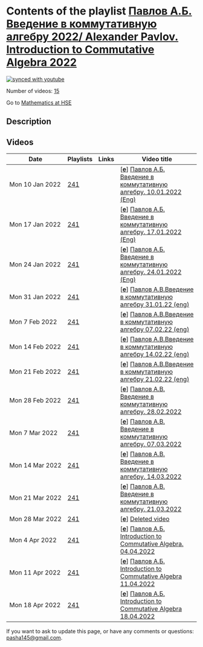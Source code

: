 # Contents of the playlist [Павлов А.Б. Введение в коммутативную алгебру 2022/ Alexander Pavlov. Introduction to Commutative Algebra 2022](https://www.youtube.com/playlist?list=PLq3E5oubNNoDzvDTnKcuLB1Lqr6TY-mCB)

[![synced with youtube](https://img.shields.io/github/last-commit/mathphysschool/mathphysschool.github.io/autoupdate1?label=synced%20with%20youtube)](https://github.com/mathphysschool/mathphysschool.github.io/commits/autoupdate1)

Number of videos: [15](#videos)

Go to [Mathematics at HSE](../README.md)

## Description



## Videos

|Date|Playlists|Links|Video title|
|---|---|---|---|
| Mon&nbsp;10&nbsp;Jan&nbsp;2022 | [241](../playlists/241 "Павлов А.Б. Введение в коммутативную алгебру 2022/ Alexander Pavlov. Introduction to Commutative Algebra 2022") |  | [[**e**](https://studio.youtube.com/video/CMJQqzluMqY/edit "Edit")] [Павлов А.Б. Введение в коммутативную алгебру. 10.01.2022 (Eng)](https://www.youtube.com/watch?v=CMJQqzluMqY&list=PLq3E5oubNNoDzvDTnKcuLB1Lqr6TY-mCB) |
| Mon&nbsp;17&nbsp;Jan&nbsp;2022 | [241](../playlists/241 "Павлов А.Б. Введение в коммутативную алгебру 2022/ Alexander Pavlov. Introduction to Commutative Algebra 2022") |  | [[**e**](https://studio.youtube.com/video/_YHBhXTgFsg/edit "Edit")] [Павлов А.Б. Введение в коммутативную алгебру. 17.01.2022 (Eng)](https://www.youtube.com/watch?v=_YHBhXTgFsg&list=PLq3E5oubNNoDzvDTnKcuLB1Lqr6TY-mCB) |
| Mon&nbsp;24&nbsp;Jan&nbsp;2022 | [241](../playlists/241 "Павлов А.Б. Введение в коммутативную алгебру 2022/ Alexander Pavlov. Introduction to Commutative Algebra 2022") |  | [[**e**](https://studio.youtube.com/video/846YoEPMAjg/edit "Edit")] [Павлов А.Б. Введение в коммутативную алгебру. 24.01.2022 (Eng)](https://www.youtube.com/watch?v=846YoEPMAjg&list=PLq3E5oubNNoDzvDTnKcuLB1Lqr6TY-mCB) |
| Mon&nbsp;31&nbsp;Jan&nbsp;2022 | [241](../playlists/241 "Павлов А.Б. Введение в коммутативную алгебру 2022/ Alexander Pavlov. Introduction to Commutative Algebra 2022") |  | [[**e**](https://studio.youtube.com/video/ETk2bfxUwdE/edit "Edit")] [Павлов А.В.Введение в коммутативную алгебру 31.01.22 (eng)](https://www.youtube.com/watch?v=ETk2bfxUwdE&list=PLq3E5oubNNoDzvDTnKcuLB1Lqr6TY-mCB) |
| Mon&nbsp;7&nbsp;Feb&nbsp;2022 | [241](../playlists/241 "Павлов А.Б. Введение в коммутативную алгебру 2022/ Alexander Pavlov. Introduction to Commutative Algebra 2022") |  | [[**e**](https://studio.youtube.com/video/ehRxazaYAvM/edit "Edit")] [Павлов А.В.Введение в коммутативную алгебру 07.02.22 (eng)](https://www.youtube.com/watch?v=ehRxazaYAvM&list=PLq3E5oubNNoDzvDTnKcuLB1Lqr6TY-mCB) |
| Mon&nbsp;14&nbsp;Feb&nbsp;2022 | [241](../playlists/241 "Павлов А.Б. Введение в коммутативную алгебру 2022/ Alexander Pavlov. Introduction to Commutative Algebra 2022") |  | [[**e**](https://studio.youtube.com/video/W1S-Rnd4PaQ/edit "Edit")] [Павлов А.В.Введение в коммутативную алгебру 14.02.22 (eng)](https://www.youtube.com/watch?v=W1S-Rnd4PaQ&list=PLq3E5oubNNoDzvDTnKcuLB1Lqr6TY-mCB) |
| Mon&nbsp;21&nbsp;Feb&nbsp;2022 | [241](../playlists/241 "Павлов А.Б. Введение в коммутативную алгебру 2022/ Alexander Pavlov. Introduction to Commutative Algebra 2022") |  | [[**e**](https://studio.youtube.com/video/CYzU6bNnLxA/edit "Edit")] [Павлов А.В.Введение в коммутативную алгебру 21.02.22 (eng)](https://www.youtube.com/watch?v=CYzU6bNnLxA&list=PLq3E5oubNNoDzvDTnKcuLB1Lqr6TY-mCB) |
| Mon&nbsp;28&nbsp;Feb&nbsp;2022 | [241](../playlists/241 "Павлов А.Б. Введение в коммутативную алгебру 2022/ Alexander Pavlov. Introduction to Commutative Algebra 2022") |  | [[**e**](https://studio.youtube.com/video/VvzMkfn4ftE/edit "Edit")] [Павлов А.В. Введение в коммутативную алгебру. 28.02.2022](https://www.youtube.com/watch?v=VvzMkfn4ftE&list=PLq3E5oubNNoDzvDTnKcuLB1Lqr6TY-mCB) |
| Mon&nbsp;7&nbsp;Mar&nbsp;2022 | [241](../playlists/241 "Павлов А.Б. Введение в коммутативную алгебру 2022/ Alexander Pavlov. Introduction to Commutative Algebra 2022") |  | [[**e**](https://studio.youtube.com/video/2s8hy5Q-m78/edit "Edit")] [Павлов А.В. Введение в коммутативную алгебру. 07.03.2022](https://www.youtube.com/watch?v=2s8hy5Q-m78&list=PLq3E5oubNNoDzvDTnKcuLB1Lqr6TY-mCB) |
| Mon&nbsp;14&nbsp;Mar&nbsp;2022 | [241](../playlists/241 "Павлов А.Б. Введение в коммутативную алгебру 2022/ Alexander Pavlov. Introduction to Commutative Algebra 2022") |  | [[**e**](https://studio.youtube.com/video/Jxjt-qOf9Os/edit "Edit")] [Павлов А.В. Введение в коммутативную алгебру. 14.03.2022](https://www.youtube.com/watch?v=Jxjt-qOf9Os&list=PLq3E5oubNNoDzvDTnKcuLB1Lqr6TY-mCB) |
| Mon&nbsp;21&nbsp;Mar&nbsp;2022 | [241](../playlists/241 "Павлов А.Б. Введение в коммутативную алгебру 2022/ Alexander Pavlov. Introduction to Commutative Algebra 2022") |  | [[**e**](https://studio.youtube.com/video/kn50-jZwedw/edit "Edit")] [Павлов А.В. Введение в коммутативную алгебру. 21.03.2022](https://www.youtube.com/watch?v=kn50-jZwedw&list=PLq3E5oubNNoDzvDTnKcuLB1Lqr6TY-mCB) |
| Mon&nbsp;28&nbsp;Mar&nbsp;2022 | [241](../playlists/241 "Павлов А.Б. Введение в коммутативную алгебру 2022/ Alexander Pavlov. Introduction to Commutative Algebra 2022") |  | [[**e**](https://studio.youtube.com/video/vQHr7z1dQTE/edit "Edit")] [Deleted video](https://www.youtube.com/watch?v=vQHr7z1dQTE&list=PLq3E5oubNNoDzvDTnKcuLB1Lqr6TY-mCB "This video is unavailable.") |
| Mon&nbsp;4&nbsp;Apr&nbsp;2022 | [241](../playlists/241 "Павлов А.Б. Введение в коммутативную алгебру 2022/ Alexander Pavlov. Introduction to Commutative Algebra 2022") |  | [[**e**](https://studio.youtube.com/video/z77EC89SIEY/edit "Edit")] [Павлов А.Б. Introduction to Commutative Algebra. 04.04.2022](https://www.youtube.com/watch?v=z77EC89SIEY&list=PLq3E5oubNNoDzvDTnKcuLB1Lqr6TY-mCB) |
| Mon&nbsp;11&nbsp;Apr&nbsp;2022 | [241](../playlists/241 "Павлов А.Б. Введение в коммутативную алгебру 2022/ Alexander Pavlov. Introduction to Commutative Algebra 2022") |  | [[**e**](https://studio.youtube.com/video/6NPz0B_HYQs/edit "Edit")] [Павлов А.Б. Introduction to Commutative Algebra 11.04.2022](https://www.youtube.com/watch?v=6NPz0B_HYQs&list=PLq3E5oubNNoDzvDTnKcuLB1Lqr6TY-mCB) |
| Mon&nbsp;18&nbsp;Apr&nbsp;2022 | [241](../playlists/241 "Павлов А.Б. Введение в коммутативную алгебру 2022/ Alexander Pavlov. Introduction to Commutative Algebra 2022") |  | [[**e**](https://studio.youtube.com/video/-hhDiMETOto/edit "Edit")] [Павлов А.Б. Introduction to Commutative Algebra 18.04.2022](https://www.youtube.com/watch?v=-hhDiMETOto&list=PLq3E5oubNNoDzvDTnKcuLB1Lqr6TY-mCB) |


 If you want to ask to update this page, or have any comments or questions: <pasha145@gmail.com>.